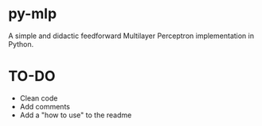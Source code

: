 # py-mlp
A simple and didactic feedforward Multilayer Perceptron implementation in Python.

# TO-DO
- Clean code
- Add comments
- Add a "how to use" to the readme
